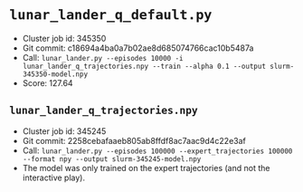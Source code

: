 # `lunar_lander_q_default.py`

* Cluster job id: 345350
* Git commit: c18694a4ba0a7b02ae8d685074766cac10b5487a
* Call: `lunar_lander.py --episodes 10000 -i lunar_lander_q_trajectories.npy --train --alpha 0.1 --output slurm-345350-model.npy`
* Score: 127.64

## `lunar_lander_q_trajectories.npy`

* Cluster job id: 345245
* Git commit: 2258cebafaaeb805ab8ffdf8ac7aac9d4c22e3af
* Call: `lunar_lander.py --episodes 100000 --expert_trajectories 100000 --format npy --output slurm-345245-model.npy`
* The model was only trained on the expert trajectories (and not the interactive play).
